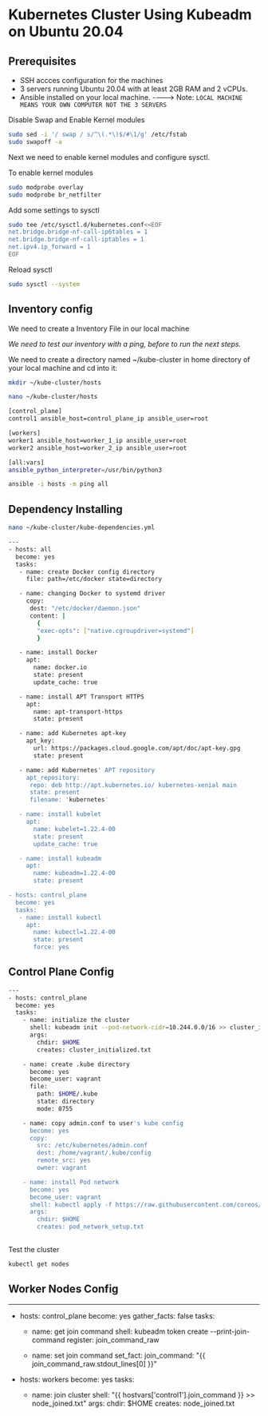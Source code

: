 #  Kubernetes Cluster Using Kubeadm on Ubuntu 20.04


## Prerequisites

- SSH accces configuration for the machines
- 3 servers running Ubuntu 20.04 with at least 2GB RAM and 2 vCPUs.  
- Ansible installed on your local machine.  ----> Note: `LOCAL MACHINE MEANS YOUR OWN COMPUTER NOT THE 3 SERVERS `




Disable Swap and Enable Kernel modules

```sh
sudo sed -i '/ swap / s/^\(.*\)$/#\1/g' /etc/fstab
sudo swapoff -a
```

Next we need to enable kernel modules and configure sysctl.

To enable kernel modules
```sh
sudo modprobe overlay
sudo modprobe br_netfilter
```
Add some settings to sysctl

```sh
sudo tee /etc/sysctl.d/kubernetes.conf<<EOF
net.bridge.bridge-nf-call-ip6tables = 1
net.bridge.bridge-nf-call-iptables = 1
net.ipv4.ip_forward = 1
EOF
```
Reload sysctl

```sh
sudo sysctl --system
```
## Inventory config


We need to create a Inventory File in our local machine 

_We need to test our inventory with a ping, before to run the next steps._

We need to create a directory named ~/kube-cluster in home directory of your local machine and cd into it:

```sh
mkdir ~/kube-cluster/hosts
```

```sh
nano ~/kube-cluster/hosts
```

```sh
[control_plane]
control1 ansible_host=control_plane_ip ansible_user=root 

[workers]
worker1 ansible_host=worker_1_ip ansible_user=root
worker2 ansible_host=worker_2_ip ansible_user=root

[all:vars]
ansible_python_interpreter=/usr/bin/python3
```

```sh
ansible -i hosts -m ping all
```

## Dependency Installing

```sh
nano ~/kube-cluster/kube-dependencies.yml
```

```sh
---
- hosts: all
  become: yes
  tasks:
   - name: create Docker config directory
     file: path=/etc/docker state=directory

   - name: changing Docker to systemd driver
     copy:
      dest: "/etc/docker/daemon.json"
      content: |
        {
        "exec-opts": ["native.cgroupdriver=systemd"]
        }

   - name: install Docker
     apt:
       name: docker.io
       state: present
       update_cache: true

   - name: install APT Transport HTTPS
     apt:
       name: apt-transport-https
       state: present

   - name: add Kubernetes apt-key
     apt_key:
       url: https://packages.cloud.google.com/apt/doc/apt-key.gpg
       state: present

   - name: add Kubernetes' APT repository
     apt_repository:
      repo: deb http://apt.kubernetes.io/ kubernetes-xenial main
      state: present
      filename: 'kubernetes'

   - name: install kubelet
     apt:
       name: kubelet=1.22.4-00
       state: present
       update_cache: true

   - name: install kubeadm
     apt:
       name: kubeadm=1.22.4-00
       state: present

- hosts: control_plane
  become: yes
  tasks:
   - name: install kubectl
     apt:
       name: kubectl=1.22.4-00
       state: present
       force: yes
```

## Control Plane Config

```sh
---
- hosts: control_plane
  become: yes
  tasks:
    - name: initialize the cluster
      shell: kubeadm init --pod-network-cidr=10.244.0.0/16 >> cluster_initialized.txt
      args:
        chdir: $HOME
        creates: cluster_initialized.txt

    - name: create .kube directory
      become: yes
      become_user: vagrant
      file:
        path: $HOME/.kube
        state: directory
        mode: 0755

    - name: copy admin.conf to user's kube config
      become: yes
      copy:
        src: /etc/kubernetes/admin.conf
        dest: /home/vagrant/.kube/config
        remote_src: yes
        owner: vagrant

    - name: install Pod network
      become: yes
      become_user: vagrant
      shell: kubectl apply -f https://raw.githubusercontent.com/coreos/flannel/master/Documentation/kube-flannel.yml >> pod_network_setup.txt
      args:
        chdir: $HOME
        creates: pod_network_setup.txt
        
  ```
  Test the cluster
  
```sh
kubectl get nodes
 ```
 
 ## Worker Nodes Config
 
 
 ---
- hosts: control_plane
  become: yes
  gather_facts: false
  tasks:
    - name: get join command
      shell: kubeadm token create --print-join-command
      register: join_command_raw

    - name: set join command
      set_fact:
        join_command: "{{ join_command_raw.stdout_lines[0] }}"


- hosts: workers
  become: yes
  tasks:
    - name: join cluster
      shell: "{{ hostvars['control1'].join_command }} >> node_joined.txt"
      args:
        chdir: $HOME
        creates: node_joined.txt
